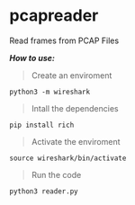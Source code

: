 # pcapreader
Read frames from PCAP Files


***How to use:***

> Create an enviroment

`python3 -m wireshark`

> Intall the dependencies

`pip install rich`

> Activate the enviroment

`source wireshark/bin/activate`

> Run the code

`python3 reader.py` 
